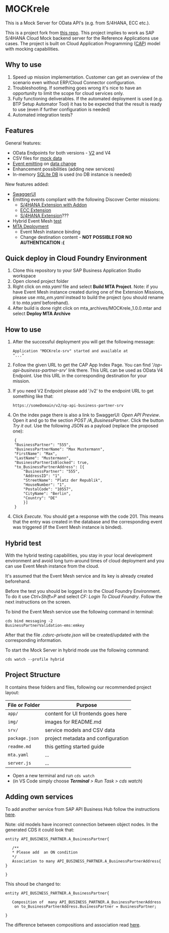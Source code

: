 # MOCKrele

This is a Mock Server for OData API's (e.g. from S/4HANA, ECC etc.).

This is a project fork from [this repo](https://github.tools.sap/refapps/s4hana-cloud-mock). This project implies to work as SAP S/4HANA Cloud Mock backend server for the Reference Applications use cases. The project is built on Cloud Application Programming ([CAP](https://cap.cloud.sap/docs/)) model with mocking capabilities.

## Why to use

1. Speed up mission implementation. Customer can get an overview of the scenario even without ERP/Cloud Connector configuration.
2. Troubleshooting. If something goes wrong it's nice to have an opportunity to limit the scope for cloud services only.
3. Fully functioning deliverables. If the automated deployment is used (e.g. BTP Setup Automator Tool) it has to be expected that the result is ready to use (even if further configuration is needed)
4. Automated integration tests?

## Features
General features:
- OData Endpoints for both versions - [V2](https://cap.cloud.sap/docs/advanced/odata#v2-support) and V4
- CSV files for [mock data](https://cap.cloud.sap/docs/guides/using-services#local-mocking)
- [Event emitting](https://cap.cloud.sap/docs/guides/messaging/#using-sap-event-mesh) on [data change](https://cap.cloud.sap/docs/guides/providing-services#registering-event-handlers)
- Enhancement possibilities (adding new services)
- In-memory [SQLite DB](https://cap.cloud.sap/docs/guides/databases#deploy-to-sqlite) is used (no DB instance is needed)

New features added:
- [SwaggerUI](https://cap.cloud.sap/docs/advanced/openapi#swagger-ui)
- Emitting events compliant with the following Discover Center missions:
    - [S/4HANA Extension with Addon](https://discovery-center.cloud.sap/protected/index.html#/missiondetail/3730/3769/)
    - [ECC Extension](https://discovery-center.cloud.sap/protected/index.html#/missiondetail/3338/3384/)
    - [S/4HANA Extension](https://github.com/SAP-samples/cloud-extension-ecc-business-process/blob/main/srv/service.js)???
- Hybrid Event Mesh [test](https://cap.cloud.sap/docs/advanced/hybrid-testing)
- [MTA Deployment](https://cap.cloud.sap/docs/guides/deployment/)
    - Event Mesh instance binding
    - Change destination content - **NOT POSSIBLE FOR NO AUTHENTICATION :(**

## Quick deploy in Cloud Foundry Environment

1. Clone this repository to your SAP Business Application Studio workspace
2. Open cloned project folder
3. Right click on *mta.yaml* file and select **Build MTA Project**. Note: if you have Event Mesh instance created during one of the Extension Missions, please use *mta_em.yaml* instead to build the project (you should rename it to *mta.yaml* beforehand).
6. After build is done right click on mta_archives/MOCKrele_1.0.0.mtar and select **Deploy MTA Archive**

## How to use

1. After the successful deployment you will get the following message:

    <code>Application "MOCKrele-srv" started and available at "..."</code>

2. Follow the given URL to get the CAP App Index Page. You can find *'/op-api-business-partner-srv'* link there. This URL can be used as OData V4 Endpoint. Use this URL in the corresponding destination for your mission.

3. If you need V2 Endpoint please add '/v2' to the endpoint URL to get something like that:

    <code>https://someDomain/v2/op-api-business-partner-srv</code>

3. On the index page there is also a link to SwaggerUI: *Open API Preview*. Open it and go to the section *POST /A_BusinessPartner*. Click the button *Try it out*. Use the following JSON as a payload (replace the proposed one):

```
    {  
	"BusinessPartner": "555",  
	"BusinessPartnerName": "Max Mustermann",  
	"FirstName": "Max",  
	"LastName": "Mustermann",  
	"BusinessPartnerIsBlocked": true,  
	"to_BusinessPartnerAddress": [{  
        "BusinessPartner": "555",  
		"AddressID": "1",  
		"StreetName": "Platz der Republik",  
		"HouseNumber": "1",  
		"PostalCode": "10557",  
		"CityName": "Berlin",  
		"Country": "DE"  
		}]  
    }
```    

4. Click *Execute*. You should get a response with the code 201. This means that the entry was created in the database and the corresponding event was triggered (if the Event Mesh instance is binded).

## Hybrid test

With the hybrid testing capabilities, you stay in your local development environment and avoid long turn-around times of cloud deployment and you can use Event Mesh instance from the cloud.

It's assumed that the Event Mesh service and its key is already created beforehand.

Before the test you should be logged in to the Cloud Foundry Environment. To do it use *Ctrl+Shift+P* and select *CF: Login To Cloud Foundry*. Follow the next instructions on the screen.

To bind the Event Mesh service use the following command in terminal:

<code>cds bind messaging -2 BusinessPartnerValidation-ems:emkey</code>

After that the file *.cdsrc-private.json* will be created/updated with the corresponding information.

To start the Mock Server in hybrid mode use the following command:

<code>cds watch --profile hybrid</code>

## Project Structure

It contains these folders and files, following our recommended project layout:

File or Folder | Purpose
---------|----------
`app/` | content for UI frontends goes here
`img/` | images for README.md
`srv/` | service models and CSV data
`package.json` | project metadata and configuration
`readme.md` | this getting started guide
`mta.yaml` | ...
`server.js` | ...


- Open a new terminal and run `cds watch` 
- (in VS Code simply choose _**Terminal** > Run Task > cds watch_)

## Adding own services

To add another service from SAP API Business Hub follow the instructions [here](https://cap.cloud.sap/docs/guides/using-services#from-api-hub).

Note: old models have incorrect connection between object nodes. In the generated CDS it could look that:

```
entity API_BUSINESS_PARTNER.A_BusinessPartner{    

   /**
   * Please add  an ON condition  
   */    
   Association to many API_BUSINESS_PARTNER.A_BusinessPartnerAddress{ }    

}
```

This shoud be changed to:

```
entity API_BUSINESS_PARTNER.A_BusinessPartner{    

   Composition of  many API_BUSINESS_PARTNER.A_BusinessPartnerAddress
    on to_BusinessPartnerAddress.BusinessPartner = BusinessPartner;

}
```

The difference between compositions and association read [here](https://cap.cloud.sap/docs/cds/cdl#associations).